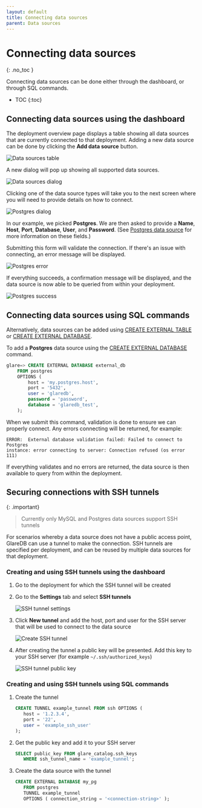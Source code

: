 ```yaml
---
layout: default
title: Connecting data sources
parent: Data sources
---
```


<!-- markdownlint-disable MD022 -->

<!-- prettier-ignore-start -->
# Connecting data sources
{: .no_toc }
<!-- prettier-ignore-end -->

<!-- markdownlint-enable MD022 -->

Connecting data sources can be done either through the dashboard, or through SQL
commands.

<!-- prettier-ignore -->
- TOC
{:toc}

## Connecting data sources using the dashboard

The deployment overview page displays a table showing all data sources that are
currently connected to that deployment. Adding a new data source can be done by
clicking the **Add data source** button.

![Data sources table]

A new dialog will pop up showing all supported data sources.

![Data sources dialog]

Clicking one of the data source types will take you to the next screen where you
will need to provide details on how to connect.

![Postgres dialog]

In our example, we picked **Postgres**. We are then asked to provide a **Name**,
**Host**, **Port**, **Database**, **User**, and **Password**. (See [Postgres
data source] for more information on these fields.)

Submitting this form will validate the connection. If there's an issue with
connecting, an error message will be displayed.

![Postgres error]

If everything succeeds, a confirmation message will be displayed, and the data
source is now able to be queried from within your deployment.

![Postgres success]

## Connecting data sources using SQL commands

Alternatively, data sources can be added using [CREATE EXTERNAL TABLE] or
[CREATE EXTERNAL DATABASE].

To add a **Postgres** data source using the [CREATE EXTERNAL DATABASE] command.

```sql
glare=> CREATE EXTERNAL DATABASE external_db
    FROM postgres
    OPTIONS (
        host = 'my.postgres.host',
        port = '5432',
        user = 'glaredb',
        password = 'password',
        database = 'glaredb_test',
    );
```

When we submit this command, validation is done to ensure we can properly
connect. Any errors connecting will be returned, for example:

```text
ERROR:  External database validation failed: Failed to connect to Postgres
instance: error connecting to server: Connection refused (os error 111)
```

If everything validates and no errors are returned, the data source is then
available to query from within the deployment.

## Securing connections with SSH tunnels

{: .important}

> Currently only MySQL and Postgres data sources support SSH tunnels

For scenarios whereby a data source does not have a public access point, GlareDB
can use a tunnel to make the connection. SSH tunnels are specified per deployment,
and can be reused by multiple data sources for that deployment.

### Creating and using SSH tunnels using the dashboard

1. Go to the deployment for which the SSH tunnel will be created
2. Go to the **Settings** tab and select **SSH tunnels**

   ![SSH tunnel settings]

3. Click **New tunnel** and add the host, port and user for the SSH server that
   will be used to connect to the data source

   ![Create SSH tunnel]

4. After creating the tunnel a public key will be presented. Add this key to
   your SSH server (for example `~/.ssh/authorized_keys`)

   ![SSH tunnel public key]

### Creating and using SSH tunnels using SQL commands

1. Create the tunnel

   ```sql
   CREATE TUNNEL example_tunnel FROM ssh OPTIONS (
      host = '1.2.3.4',
      port = '22',
      user = 'example_ssh_user'
   );
   ```

2. Get the public key and add it to your SSH server

   ```sql
   SELECT public_key FROM glare_catalog.ssh_keys
      WHERE ssh_tunnel_name = 'example_tunnel';
   ```

3. Create the data source with the tunnel

   ```sql
   CREATE EXTERNAL DATABASE my_pg
      FROM postgres
      TUNNEL example_tunnel
      OPTIONS ( connection_string = '<connection-string>' );
   ```

[Data sources table]: /assets/images/data-sources-table.png
[Data sources dialog]: /assets/images/data-sources-dialog.png
[Postgres dialog]: /assets/images/postgres-dialog.png
[Postgres error]: /assets/images/postgres-error.png
[Postgres success]: /assets/images/postgres-success.png
[Postgres data source]: /docs/data-sources/supported/postgres
[CREATE EXTERNAL DATABASE]: /docs/sql-reference/sql-commands/create-external-database
[CREATE EXTERNAL TABLE]: /docs/sql-reference/sql-commands/create-external-table
[SSH tunnel settings]: /assets/images/deployment_settings_ssh_tunnel.png
[Create SSH tunnel]: /assets/images/create_ssh_tunnel.png
[SSH tunnel public key]: /assets/images/public_key.png
